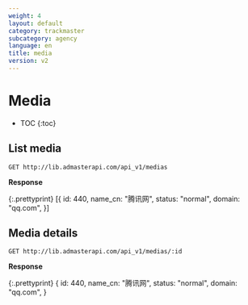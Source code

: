 ```yaml
---
weight: 4
layout: default
category: trackmaster
subcategory: agency
language: en
title: media
version: v2
---
```


# Media

* TOC
{:toc}

## List media

    GET http://lib.admasterapi.com/api_v1/medias


**Response**

{:.prettyprint}
    [{
        id: 440,
        name_cn: "腾讯网",
        status: "normal",
        domain: "qq.com",
    }]
    


## Media details

    GET http://lib.admasterapi.com/api_v1/medias/:id

**Response**

{:.prettyprint}
    {
        id: 440,
        name_cn: "腾讯网",
        status: "normal",
        domain: "qq.com",
    }